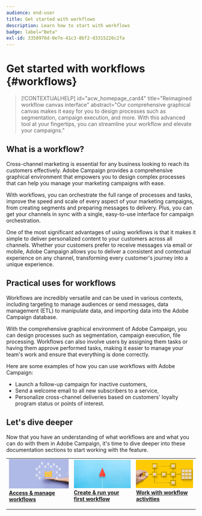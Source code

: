 ```yaml
---
audience: end-user
title: Get started with workflows
description: Learn how to start with workflows
badge: label="Beta" 
exl-id: 3358976d-0e7e-41c3-8bf2-d3315226c2fa
---
```

# Get started with workflows {#workflows}

>[!CONTEXTUALHELP]
>id="acw_homepage_card4"
>title="Reimagined workflow canvas interface"
>abstract="Our comprehensive graphical canvas makes it easy for you to design processes such as segmentation, campaign execution, and more. With this advanced tool at your fingertips, you can streamline your workflow and elevate your campaigns."

## What is a workflow?

Cross-channel marketing is essential for any business looking to reach its customers effectively. Adobe Campaign provides a comprehensive graphical environment that empowers you to design complex processes that can help you manage your marketing campaigns with ease.

With workflows, you can orchestrate the full range of processes and tasks, improve the speed and scale of every aspect of your marketing campaigns, from creating segments and preparing messages to delivery. Plus, you can get your channels in sync with a single, easy-to-use interface for campaign orchestration.

One of the most significant advantages of using workflows is that it makes it simple to deliver personalized content to your customers across all channels. Whether your customers prefer to receive messages via email or mobile, Adobe Campaign allows you to deliver a consistent and contextual experience on any channel, transforming every customer's journey into a unique experience.

## Practical uses for workflows

Workflows are incredibly versatile and can be used in various contexts, including targeting to manage audiences or send messages, data management (ETL) to manipulate data, and importing data into the Adobe Campaign database.

With the comprehensive graphical environment of Adobe Campaign, you can design processes such as segmentation, campaign execution, file processing. Workflows can also involve users by assigning them tasks or having them approve performed tasks, making it easier to manage your team's work and ensure that everything is done correctly.

Here are some examples of how you can use workflows with Adobe Campaign:

* Launch a follow-up campaign for inactive customers,
* Send a welcome email to all new subscribers to a service,
* Personalize cross-channel deliveries based on customers' loyalty program status or points of interest.

## Let's dive deeper

Now that you have an understanding of what workflows are and what you can do with them in Adobe Campaign, it's time to dive deeper into these documentation sections to start working with the feature.

<table style="table-layout:fixed"><tr style="border: 0;">
<td>
<a href="access-monitor.md">
<img alt="Access and manage workflows" src="assets/do-not-localize/workflow-access.jpeg">
</a>
<div>
<a href="access-monitor.md"><strong>Access & manage workflows</strong></a>
</div>
<p>
</td>
<td>
<a href="create-workflow.md">
<img alt="Lead" src="assets/do-not-localize/workflow-create.jpeg">
</a>
<div><a href="create-workflow.md"><strong>Create & run your first workflow</strong>
</div>
<p>
</td>
<td>
<a href="activities/about-activities.md">
<img alt="Infrequent" src="assets/do-not-localize/workflow-activities.jpeg">
</a>
<div>
<a href="activities/about-activities.md"><strong>Work with workflow activities</strong></a>
</div>
<p></td>
</tr></table>
